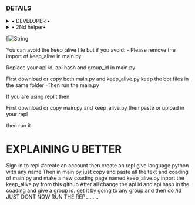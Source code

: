 ### DETAILS

<details>

  <summary> • DEVELOPER • </summary>
<h2 align="center"> <a href="https://github.com/Lalan12">☢️LALAN☢️</a></h2>

</details>


<details>

  <summary> • 2Nd helper• </summary>
<h2 align="center"> <a href="https://github.com/Dhrubamoy">☢️BY ME☢️</a></h2>

</details>


 
 
 
 
 [![String](https://telegra.ph/file/29e604cb2c211e57b77ab.jpg)
 
 
 
 
 
 
 
 
 You can avoid the keep_alive file but if you avoid: - Please remove the import of keep_alive in main.py

Replace your api id, api hash and group_id in main.py

First download or copy both main.py and keep_alive.py keep the bot files in the same folder -Then run the main.py

If you are using replit then

First download or copy main.py and keep_alive.py then paste or upload in your repl

then run it

# EXPLAINING U BETTER
Sign in to repl #create an account
then create an repl give language python with any name
Then in main.py just copy and paste all the text and coading of main.py
and make a new coading page named keep_alive.py
inport the keep_alive.py from this github
After all change the api id and api hash in the coading 
and give a group id. get it by going to any group and then do /id
JUST DONT NOW RUN THE REPL.......

